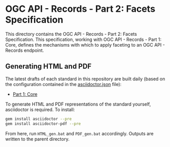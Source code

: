 
# OGC API - Records - Part 2: Facets Specification

This directory contains the OGC API - Records - Part 2: Facets Specification. This specification, working with OGC API - Records - Part 1: Core, defines the mechanisms with which to apply faceting to an OGC API - Records endpoint.

## Generating HTML and PDF

The latest drafts of each standard in this repository are built daily (based on the configuration contained in the [asciidoctor.json](https://github.com/opengeospatial/ogcapi-records/blob/master/asciidoctor.json) file):

* [Part 1: Core](TBD)

To generate HTML and PDF representations of the standard yourself, asciidoctor is required.  To install:

```bash
gem install asciidoctor --pre
gem install asciidoctor-pdf --pre
```

From here, run `HTML_gen.bat` and `PDF_gen.bat` accordingly.  Outputs are written to the parent directory.
